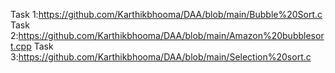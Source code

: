 Task 1:https://github.com/Karthikbhooma/DAA/blob/main/Bubble%20Sort.c        
Task 2:https://github.com/Karthikbhooma/DAA/blob/main/Amazon%20bubblesort.cpp
Task 3:https://github.com/Karthikbhooma/DAA/blob/main/Selection%20sort.c
